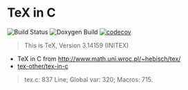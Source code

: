 # TeX in C

![Build Status](https://github.com/TeX-host/tex-in-c/workflows/C/C++%20CI/badge.svg)
![Doxygen Build](https://github.com/TeX-host/tex-in-c/workflows/Doxygen%20Action/badge.svg)
[![codecov](https://codecov.io/gh/TeX-host/tex-in-c/branch/master/graph/badge.svg)](https://codecov.io/gh/TeX-host/tex-in-c)

> This is TeX, Version 3.14159 (INITEX)

- TeX in C from http://www.math.uni.wroc.pl/~hebisch/tex/
- [tex-other/tex-in-c](https://github.com/tex-other/tex-in-c)

> tex.c: 837 Line; Global var: 320; Macros: 715.
